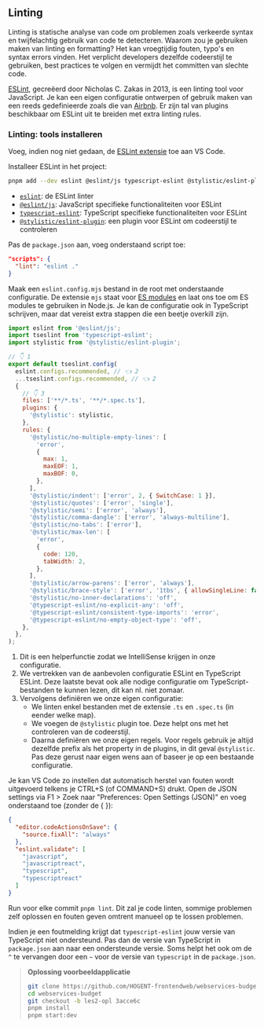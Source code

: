 <!-- markdownlint-disable first-line-h1 -->

<!-- TODO: dit moet ergens anders komen -->

## Linting

Linting is statische analyse van code om problemen zoals verkeerde syntax en twijfelachtig gebruik van code te detecteren. Waarom zou je gebruiken maken van linting en formatting? Het kan vroegtijdig fouten, typo's en syntax errors vinden. Het verplicht developers dezelfde codeerstijl te gebruiken, best practices te volgen en vermijdt het committen van slechte code.

[ESLint](https://github.com/eslint/eslint), gecreëerd door Nicholas C. Zakas in 2013, is een linting tool voor JavaScript. Je kan een eigen configuratie ontwerpen of gebruik maken van een reeds gedefinieerde zoals die van [Airbnb](https://github.com/airbnb/javascript). Er zijn tal van plugins beschikbaar om ESLint uit te breiden met extra linting rules.

### Linting: tools installeren

Voeg, indien nog niet gedaan, de [ESLint extensie](https://marketplace.visualstudio.com/items?itemName=dbaeumer.vscode-eslint) toe aan VS Code.

Installeer ESLint in het project:

```bash
pnpm add --dev eslint @eslint/js typescript-eslint @stylistic/eslint-plugin
```

- [`eslint`](https://www.npmjs.com/package/eslint): de ESLint linter
- [`@eslint/js`](https://www.npmjs.com/package/@eslint/js): JavaScript specifieke functionaliteiten voor ESLint
- [`typescript-eslint`](https://www.npmjs.com/package/typescript-eslint): TypeScript specifieke functionaliteiten voor ESLint
- [`@stylistic/eslint-plugin`](https://www.npmjs.com/package/@stylistic/eslint-plugin): een plugin voor ESLint om codeerstijl te controleren

Pas de `package.json` aan, voeg onderstaand script toe:

```json
"scripts": {
  "lint": "eslint ."
}
```

Maak een `eslint.config.mjs` bestand in de root met onderstaande configuratie. De extensie `mjs` staat voor [ES modules](https://nodejs.org/api/esm.html) en laat ons toe om ES modules te gebruiken in Node.js. Je kan de configuratie ook in TypeScript schrijven, maar dat vereist extra stappen die een beetje overkill zijn.

```js
import eslint from '@eslint/js';
import tseslint from 'typescript-eslint';
import stylistic from '@stylistic/eslint-plugin';

// 👇 1
export default tseslint.config(
  eslint.configs.recommended, // 👈 2
  ...tseslint.configs.recommended, // 👈 2
  {
    // 👇 3
    files: ['**/*.ts', '**/*.spec.ts'],
    plugins: {
      '@stylistic': stylistic,
    },
    rules: {
      '@stylistic/no-multiple-empty-lines': [
        'error',
        {
          max: 1,
          maxEOF: 1,
          maxBOF: 0,
        },
      ],
      '@stylistic/indent': ['error', 2, { SwitchCase: 1 }],
      '@stylistic/quotes': ['error', 'single'],
      '@stylistic/semi': ['error', 'always'],
      '@stylistic/comma-dangle': ['error', 'always-multiline'],
      '@stylistic/no-tabs': ['error'],
      '@stylistic/max-len': [
        'error',
        {
          code: 120,
          tabWidth: 2,
        },
      ],
      '@stylistic/arrow-parens': ['error', 'always'],
      '@stylistic/brace-style': ['error', '1tbs', { allowSingleLine: false }],
      '@stylistic/no-inner-declarations': 'off',
      '@typescript-eslint/no-explicit-any': 'off',
      '@typescript-eslint/consistent-type-imports': 'error',
      '@typescript-eslint/no-empty-object-type': 'off',
    },
  },
);
```

1. Dit is een helperfunctie zodat we IntelliSense krijgen in onze configuratie.
2. We vertrekken van de aanbevolen configuratie ESLint en TypeScript ESLint. Deze laatste bevat ook alle nodige configuratie om TypeScript-bestanden te kunnen lezen, dit kan nl. niet zomaar.
3. Vervolgens definiëren we onze eigen configuratie:
   - We linten enkel bestanden met de extensie `.ts` en `.spec.ts` (in eender welke map).
   - We voegen de `@stylistic` plugin toe. Deze helpt ons met het controleren van de codeerstijl.
   - Daarna definiëren we onze eigen regels. Voor regels gebruik je altijd dezelfde prefix als het property in de plugins, in dit geval `@stylistic`. Pas deze gerust naar eigen wens aan of baseer je op een bestaande configuratie.

Je kan VS Code zo instellen dat automatisch herstel van fouten wordt uitgevoerd telkens je CTRL+S (of COMMAND+S) drukt. Open de JSON settings via F1 > Zoek naar "Preferences: Open Settings (JSON)" en voeg onderstaand toe (zonder de { }):

```json
{
  "editor.codeActionsOnSave": {
    "source.fixAll": "always"
  },
  "eslint.validate": [
    "javascript",
    "javascriptreact",
    "typescript",
    "typescriptreact"
  ]
}
```

Run voor elke commit `pnpm lint`. Dit zal je code linten, sommige problemen zelf oplossen en fouten geven omtrent manueel op te lossen problemen.

Indien je een foutmelding krijgt dat `typescript-eslint` jouw versie van TypeScript niet ondersteund. Pas dan de versie van TypeScript in `package.json` aan naar een ondersteunde versie. Soms helpt het ook om de `^` te vervangen door een `~` voor de versie van `typescript` in de `package.json`.

> **Oplossing voorbeeldapplicatie**
>
> ```bash
> git clone https://github.com/HOGENT-frontendweb/webservices-budget.git
> cd webservices-budget
> git checkout -b les2-opl 3acce6c
> pnpm install
> pnpm start:dev
> ```
